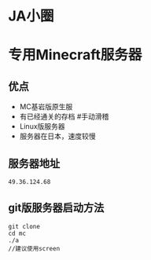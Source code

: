 # JA小圈
# 专用Minecraft服务器​
## 优点
- MC基岩版原生服
- 有已经通关的存档 #手动滑稽
- Linux版服务器
- 服务器在日本，速度较慢

## 服务器地址
```
49.36.124.68
```

## git版服务器启动方法
```
git clone 
cd mc
./a
//建议使用screen
```
